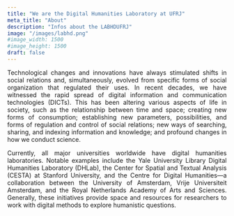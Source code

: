 ```yaml
---
title: "We are the Digital Humanities Laboratory at UFRJ"
meta_title: "About"
description: "Infos about the LABHDUFRJ"
image: "/images/labhd.png"
#image_width: 1500
#image_height: 1500
draft: false
---
```


<div style="text-align: justify;">

Technological changes and innovations have always stimulated shifts in social relations and, simultaneously, evolved from specific forms of social organization that regulated their uses. In recent decades, we have witnessed the rapid spread of digital information and communication technologies (DICTs). This has been altering various aspects of life in society, such as the relationship between time and space; creating new forms of consumption; establishing new parameters, possibilities, and forms of regulation and control of social relations; new ways of searching, sharing, and indexing information and knowledge; and profound changes in how we conduct science.

Currently, all major universities worldwide have digital humanities laboratories. Notable examples include the Yale University Library Digital Humanities Laboratory (DHLab), the Center for Spatial and Textual Analysis (CESTA) at Stanford University, and the Centre for Digital Humanities—a collaboration between the University of Amsterdam, Vrije Universiteit Amsterdam, and the Royal Netherlands Academy of Arts and Sciences. Generally, these initiatives provide space and resources for researchers to work with digital methods to explore humanistic questions.

<!-- Tem que adicionar mais coisa aqui! -->
</div>

